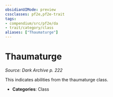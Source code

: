 ```yaml
---
obsidianUIMode: preview
cssclasses: pf2e,pf2e-trait
tags:
- compendium/src/pf2e/da
- trait/category/class
aliases: ["Thaumaturge"]
---
```

# Thaumaturge  
*Source: Dark Archive p. 222*  

This indicates abilities from the thaumaturge class.

- **Categories**: Class